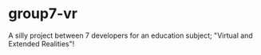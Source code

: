 # group7-vr
A silly project between 7 developers for an education subject; "Virtual and Extended Realities"!
